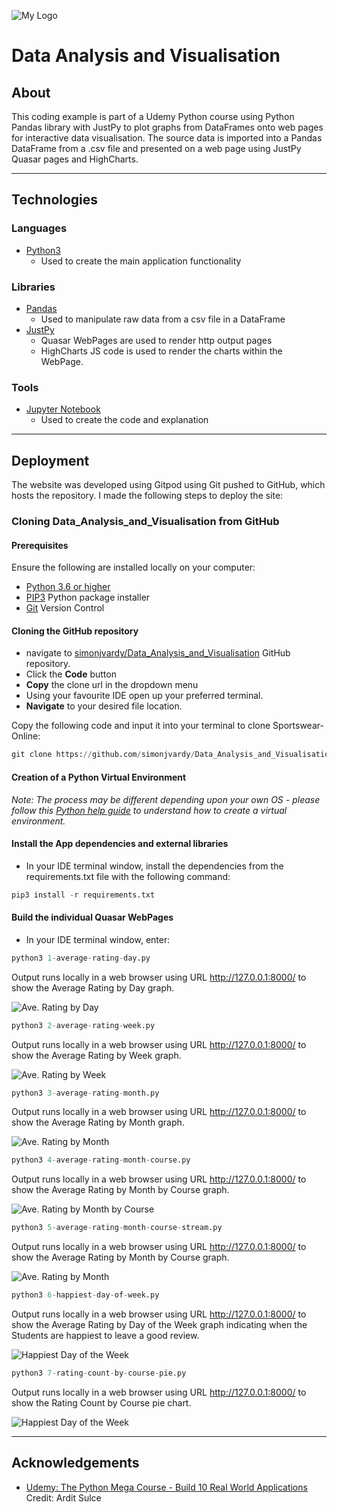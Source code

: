 ![My Logo](https://github.com/simonjvardy/simonjvardy/blob/main/assets/img/GitHub-name.png)

# Data Analysis and Visualisation

## About ##

This coding example is part of a Udemy Python course using Python Pandas library with JustPy to plot graphs from DataFrames onto web pages for interactive data visualisation.
The source data is imported into a Pandas DataFrame from a .csv file and presented on a web page using JustPy Quasar pages and HighCharts.

---

## Technologies ##

### **Languages** ###

- [Python3](https://www.python.org/)
  - Used to create the main application functionality

### **Libraries** ###

- [Pandas](https://pandas.pydata.org/docs/)
  - Used to manipulate raw data from a  csv file in a DataFrame
- [JustPy](https://justpy.io/)
  - Quasar WebPages are used to render http output pages
  - HighCharts JS code is used to render the charts within the WebPage.

### **Tools** ###

- [Jupyter Notebook](https://jupyter.org/)
  - Used to create the code and explanation

---

## Deployment ##

The website was developed using Gitpod using Git pushed to GitHub, which hosts the repository. I made the following steps to deploy the site:

### **Cloning Data_Analysis_and_Visualisation from GitHub** ###

#### **Prerequisites** ###

Ensure the following are installed locally on your computer:

- [Python 3.6 or higher](https://www.python.org/downloads/)
- [PIP3](https://pypi.org/project/pip/) Python package installer
- [Git](https://git-scm.com/) Version Control

#### **Cloning the GitHub repository** ####

- navigate to [simonjvardy/Data_Analysis_and_Visualisation](https://github.com/simonjvardy/Data_Analysis_and_Visualisation) GitHub repository.
- Click the **Code** button
- **Copy** the clone url in the dropdown menu
- Using your favourite IDE open up your preferred terminal.
- **Navigate** to your desired file location.

Copy the following code and input it into your terminal to clone Sportswear-Online:

```Python
git clone https://github.com/simonjvardy/Data_Analysis_and_Visualisation.git
```


#### **Creation of a Python Virtual Environment** ####


*Note: The process may be different depending upon your own OS - please follow this [Python help guide](https://python.readthedocs.io/en/latest/library/venv.html) to understand how to create a virtual environment.*


#### **Install the App dependencies and external libraries** ####

- In your IDE terminal window, install the dependencies from the requirements.txt file with the following command:

```Python
pip3 install -r requirements.txt
```

#### **Build the individual Quasar WebPages** ####

- In your IDE terminal window, enter:

```python
python3 1-average-rating-day.py
```

Output runs locally in a web browser using URL http://127.0.0.1:8000/ to show the Average Rating by Day graph.

![Ave. Rating by Day](assets/img/ave_ratings_by_day.png)

```python
python3 2-average-rating-week.py
```

Output runs locally in a web browser using URL http://127.0.0.1:8000/ to show the Average Rating by Week graph.

![Ave. Rating by Week](assets/img/ave_ratings_by_week.png)

```python
python3 3-average-rating-month.py
```

Output runs locally in a web browser using URL http://127.0.0.1:8000/ to show the Average Rating by Month graph.

![Ave. Rating by Month](assets/img/ave_ratings_by_month.png)

```python
python3 4-average-rating-month-course.py
```

Output runs locally in a web browser using URL http://127.0.0.1:8000/ to show the Average Rating by Month by Course graph.

![Ave. Rating by Month by Course](assets/img/ave_ratings_by_month_course.png)

```python
python3 5-average-rating-month-course-stream.py
```

Output runs locally in a web browser using URL http://127.0.0.1:8000/ to show the Average Rating by Month by Course graph.

![Ave. Rating by Month](assets/img/ave_ratings_by_month_course_stream.png)

```python
python3 6-happiest-day-of-week.py
```

Output runs locally in a web browser using URL http://127.0.0.1:8000/ to show the Average Rating by Day of the Week graph indicating when the Students are happiest to leave a good review.

![Happiest Day of the Week](assets/img/happiest_day_of_week.png)

```python
python3 7-rating-count-by-course-pie.py
```

Output runs locally in a web browser using URL http://127.0.0.1:8000/ to show the Rating Count by Course pie chart.

![Happiest Day of the Week](assets/img/ratings_by_course_pie.png)

---

## Acknowledgements ##

- [Udemy: The Python Mega Course - Build 10 Real World Applications](https://www.udemy.com/course/the-python-mega-course/) Credit: Ardit Sulce
